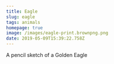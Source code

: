 ```yaml
---
title: Eagle
slug: eagle
tags: animals
homepage: true
image: /images/eagle-print.brownpng.png
date: 2019-05-09T15:39:22.758Z
---
```

A pencil sketch of a Golden Eagle
